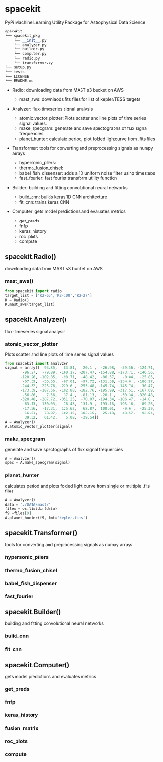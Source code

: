# spacekit
PyPi Machine Learning Utility Package for Astrophysical Data Science

```python
spacekit
└── spacekit_pkg
    └── __init__.py
    └── analyzer.py
    └── builder.py
    └── computer.py
    └── radio.py
    └── transformer.py
└── setup.py
└── tests
└── LICENSE
└── README.md
```

- Radio: downloading data from MAST s3 bucket on AWS
    - mast_aws: downlaods fits files for list of kepler/TESS targets

- Analyzer: flux-timeseries signal analysis
    - atomic_vector_plotter: Plots scatter and line plots of time series signal values.
    - make_specgram: generate and save spectographs of flux signal frequencies
    - planet_hunter: calculate period, plot folded lightcurve from .fits files

- Transformer: tools for converting and preprocessing signals as numpy arrays
    - hypersonic_pliers: 
    - thermo_fusion_chisel: 
    - babel_fish_dispenser: adds a 1D uniform noise filter using timesteps
    - fast_fourier: fast fourier transform utility function

- Builder: building and fitting convolutional neural networks
    - build_cnn: builds keras 1D CNN architecture
    - fit_cnn: trains keras CNN

- Computer: gets model predictions and evaluates metrics
    - get_preds
    - fnfp
    - keras_history
    - roc_plots
    - compute


## spacekit.Radio()
downloading data from MAST s3 bucket on AWS

### mast_aws()

```python
from spacekit import radio
target_list = ['K2-66','K2-100','K2-27']
R = Radio()
R.mast_aws(target_list)
```

## spacekit.Analyzer()
flux-timeseries signal analysis

### atomic_vector_plotter
Plots scatter and line plots of time series signal values.

```python
from spacekit import analyzer
signal = array([  93.85,   83.81,   20.1 ,  -26.98,  -39.56, -124.71, -135.18,
        -96.27,  -79.89, -160.17, -207.47, -154.88, -173.71, -146.56,
       -120.26, -102.85,  -98.71,  -48.42,  -86.57,   -0.84,  -25.85,
        -67.39,  -36.55,  -87.01,  -97.72, -131.59, -134.8 , -186.97,
       -244.32, -225.76, -229.6 , -253.48, -145.74, -145.74,   30.47,
       -173.39, -187.56, -192.88, -182.76, -195.99, -317.51, -167.69,
        -56.86,    7.56,   37.4 ,  -81.13,  -20.1 ,  -30.34, -320.48,
       -320.48, -287.72, -351.25,  -70.07, -194.34, -106.47,  -14.8 ,
         63.13,  130.03,   76.43,  131.9 , -193.16, -193.16,  -89.26,
        -17.56,  -17.31,  125.62,   68.87,  100.01,   -9.6 ,  -25.39,
        -16.51,  -78.07, -102.15, -102.15,   25.13,   48.57,   92.54,
         39.32,   61.42,    5.08,  -39.54])
A = Analyzer()
A.atomic_vector_plotter(signal)
```

### make_specgram
generate and save spectographs of flux signal frequencies

```python
A = Analyzer()
spec = A.make_specgram(signal)

```

### planet_hunter
calculates period and plots folded light curve from single or multiple .fits files

```python
A = Analyzer()
data = './DATA/mast/'
files = os.listdir(data)
f9 =files[9]
A.planet_hunter(f9, fmt='kepler.fits')
```

## spacekit.Transformer()
tools for converting and preprocessing signals as numpy arrays

### hypersonic_pliers

### thermo_fusion_chisel

### babel_fish_dispenser

### fast_fourier

## spacekit.Builder()
building and fitting convolutional neural networks

### build_cnn

### fit_cnn

## spacekit.Computer()
gets model predictions and evaluates metrics

### get_preds

### fnfp

### keras_history

### fusion_matrix

### roc_plots

### compute

